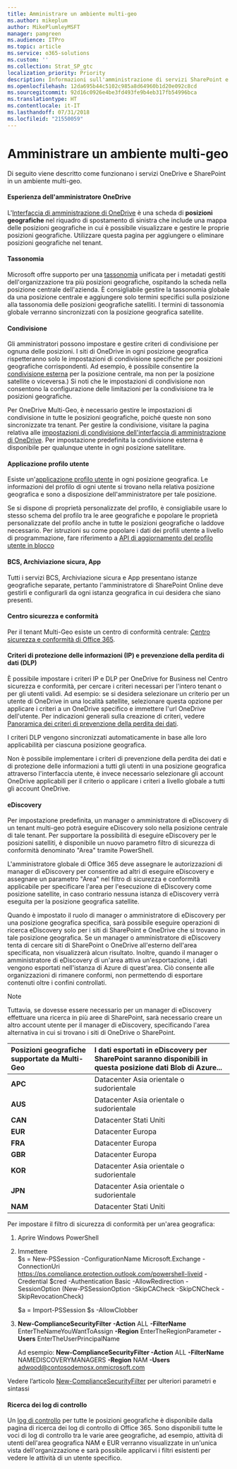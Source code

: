 ```yaml
---
title: Amministrare un ambiente multi-geo
ms.author: mikeplum
author: MikePlumleyMSFT
manager: pamgreen
ms.audience: ITPro
ms.topic: article
ms.service: o365-solutions
ms.custom: ''
ms.collection: Strat_SP_gtc
localization_priority: Priority
description: Informazioni sull'amministrazione di servizi SharePoint e OneDrive in un ambiente multi-geo.
ms.openlocfilehash: 12da695b44c5102c985a8d64960b1d20e092c8cd
ms.sourcegitcommit: 92d16c0926e4be3fd493fe9b4eb317fb54996bca
ms.translationtype: HT
ms.contentlocale: it-IT
ms.lasthandoff: 07/31/2018
ms.locfileid: "21550059"
---
```

# <a name="administering-a-multi-geo-environment"></a>Amministrare un ambiente multi-geo

Di seguito viene descritto come funzionano i servizi OneDrive e SharePoint in un ambiente multi-geo.

#### <a name="onedrive-administrator-experience"></a>Esperienza dell'amministratore OneDrive

L'[Interfaccia di amministrazione di OneDrive](https://admin.onedrive.com) è una scheda di **posizioni geografiche** nel riquadro di spostamento di sinistra che include una mappa delle posizioni geografiche in cui è possibile visualizzare e gestire le proprie posizioni geografiche. Utilizzare questa pagina per aggiungere o eliminare posizioni geografiche nel tenant.

#### <a name="taxonomy"></a>Tassonomia

Microsoft offre supporto per una [tassonomia](https://support.office.com/article/A180FA28-6405-4679-9EC3-81D2028C4EFC) unificata per i metadati gestiti dell'organizzazione tra più posizioni geografiche, ospitando la scheda nella posizione centrale dell'azienda. È consigliabile gestire la tassonomia globale da una posizione centrale e aggiungere solo termini specifici sulla posizione alla tassonomia delle posizioni geografiche satelliti. I termini di tassonomia globale verranno sincronizzati con la posizione geografica satellite.

#### <a name="sharing"></a>Condivisione

Gli amministratori possono impostare e gestire criteri di condivisione per ognuna delle posizioni. I siti di OneDrive in ogni posizione geografica rispetteranno solo le impostazioni di condivisione specifiche per posizioni geografiche corrispondenti. Ad esempio, è possibile consentire la [condivisione esterna](https://support.office.com/article/C8A462EB-0723-4B0B-8D0A-70FEAFE4BE85) per la posizione centrale, ma non per la posizione satellite o viceversa.) Si noti che le impostazioni di condivisione non consentono la configurazione delle limitazioni per la condivisione tra le posizioni geografiche.

Per OneDrive Multi-Geo, è necessario gestire le impostazioni di condivisione in tutte le posizioni geografiche, poiché queste non sono sincronizzate tra tenant. Per gestire la condivisione, visitare la pagina relativa alle [impostazioni di condivisione dell'interfaccia di amministrazione di OneDrive](https://admin.onedrive.com/?v=SharingSettings). Per impostazione predefinita la condivisione esterna è disponibile per qualunque utente in ogni posizione satellitare.

#### <a name="user-profile-application"></a>Applicazione profilo utente

Esiste un'[applicazione profilo utente](https://support.office.com/article/494bec9c-6654-41f0-920f-f7f937ea9723) in ogni posizione geografica. Le informazioni del profilo di ogni utente si trovano nella relativa posizione geografica e sono a disposizione dell'amministratore per tale posizione.

Se si dispone di proprietà personalizzate del profilo, è consigliabile usare lo stesso schema del profilo tra le aree geografiche e popolare le proprietà personalizzate del profilo anche in tutte le posizioni geografiche o laddove necessario. Per istruzioni su come popolare i dati dei profili utente a livello di programmazione, fare riferimento a [API di aggiornamento del profilo utente in blocco](https://docs.microsoft.com/it-IT/sharepoint/dev/solution-guidance/bulk-user-profile-update-api-for-sharepoint-online)

#### <a name="bcs-secure-store-apps"></a>BCS, Archiviazione sicura, App

Tutti i servizi BCS, Archiviazione sicura e App presentano istanze geografiche separate, pertanto l'amministratore di SharePoint Online deve gestirli e configurarli da ogni istanza geografica in cui desidera che siano presenti.

#### <a name="security-and-compliance-admin-center"></a>Centro sicurezza e conformità

Per il tenant Multi-Geo esiste un centro di conformità centrale: [Centro sicurezza e conformità di Office 365](https://protection.office.com/?rfr=AdminCenter\#/homepage).

#### <a name="information-protection-ip-data-loss-prevention-dlp-policy"></a>Criteri di protezione delle informazioni (IP) e prevenzione della perdita di dati (DLP) 

È possibile impostare i criteri IP e DLP per OneDrive for Business nel Centro sicurezza e conformità, per cercare i criteri necessari per l'intero tenant o per gli utenti validi. Ad esempio: se si desidera selezionare un criterio per un utente di OneDrive in una località satellite, selezionare questa opzione per applicare i criteri a un OneDrive specifico e immettere l'url OneDrive dell'utente. Per indicazioni generali sulla creazione di criteri, vedere [Panoramica dei criteri di prevenzione della perdita dei dati](https://support.office.com/article/1966b2a7-d1e2-4d92-ab61-42efbb137f5e).

I criteri DLP vengono sincronizzati automaticamente in base alle loro applicabilità per ciascuna posizione geografica.

Non è possibile implementare i criteri di prevenzione della perdita dei dati e di protezione delle informazioni a tutti gli utenti in una posizione geografica attraverso l'interfaccia utente, è invece necessario selezionare gli account OneDrive applicabili per il criterio o applicare i criteri a livello globale a tutti gli account OneDrive.

#### <a name="ediscovery"></a>eDiscovery 

Per impostazione predefinita, un manager o amministratore di eDiscovery di un tenant multi-geo potrà eseguire eDiscovery solo nella posizione centrale di tale tenant. Per supportare la possibilità di eseguire eDiscovery per le posizioni satelliti, è disponibile un nuovo parametro filtro di sicurezza di conformità denominato "Area" tramite PowerShell.

L'amministratore globale di Office 365 deve assegnare le autorizzazioni di manager di eDiscovery per consentire ad altri di eseguire eDiscovery e assegnare un parametro "Area" nel filtro di sicurezza e conformità applicabile per specificare l'area per l'esecuzione di eDiscovery come posizione satellite, in caso contrario nessuna istanza di eDiscovery verrà eseguita per la posizione geografica satellite.

Quando è impostato il ruolo di manager o amministratore di eDiscovery per una posizione geografica specifica, sarà possibile eseguire operazioni di ricerca eDiscovery solo per i siti di SharePoint e OneDrive che si trovano in tale posizione geografica. Se un manager o amministratore di eDiscovery tenta di cercare siti di SharePoint o OneDrive all'esterno dell'area specificata, non visualizzerà alcun risultato. Inoltre, quando il manager o amministratore di eDiscovery di un'area attiva un'esportazione, i dati vengono esportati nell'istanza di Azure di quest'area. Ciò consente alle organizzazioni di rimanere conformi, non permettendo di esportare contenuti oltre i confini controllati.

> [!NOTE]
> Tuttavia, se dovesse essere necessario per un manager di eDiscovery effettuare una ricerca in più aree di SharePoint, sarà necessario creare un altro account utente per il manager di eDiscovery, specificando l'area alternativa in cui si trovano i siti di OneDrive o SharePoint.

<table>
<thead>
<tr class="header">
<th align="left"><strong>Posizioni geografiche supportate da Multi-Geo</strong></th>
<th align="left"><strong>I dati esportati in eDiscovery per SharePoint saranno disponibili in questa posizione dati Blob di Azure...</strong></th>
</tr>
</thead>
<tbody>
<tr class="odd">
<td align="left"><strong>APC</strong></td>
<td align="left">Datacenter Asia orientale o sudorientale</td>
</tr>
<tr class="odd">
<td align="left"><strong>AUS</strong></td>
<td align="left">Datacenter Asia orientale o sudorientale</td>
</tr>
<tr class="even">
<td align="left"><strong>CAN</strong></td>
<td align="left">Datacenter Stati Uniti</td>
</tr>
<tr class="even">
<td align="left"><strong>EUR</strong></td>
<td align="left">Datacenter Europa</td>
</tr>
<tr class="odd">
<td align="left"><strong>FRA</strong></td>
<td align="left">Datacenter Europa</td>
</tr>
<tr class="odd">
<td align="left"><strong>GBR</strong></td>
<td align="left">Datacenter Europa</td>
</tr>
<tr class="even">
<td align="left"><strong>KOR</strong></td>
<td align="left">Datacenter Asia orientale o sudorientale</td>
</tr>
<tr class="even">
<td align="left"><strong>JPN </strong></td>
<td align="left">Datacenter Asia orientale o sudorientale</td>
</tr>
<tr class="odd">
<td align="left"><strong>NAM</strong></td>
<td align="left">Datacenter Stati Uniti</td>
</tr>
</tbody>
</table>

Per impostare il filtro di sicurezza di conformità per un'area geografica:

1.  Aprire Windows PowerShell

2.  Immettere  
    $s = New-PSSession -ConfigurationName Microsoft.Exchange -ConnectionUri <https://ps.compliance.protection.outlook.com/powershell-liveid> -Credential $cred -Authentication Basic -AllowRedirection -SessionOption (New-PSSessionOption -SkipCACheck -SkipCNCheck -SkipRevocationCheck)

    $a = Import-PSSession $s -AllowClobber  

3.  **New-ComplianceSecurityFilter** **-Action** ALL **-FilterName** EnterTheNameYouWantToAssign **-Region** EnterTheRegionParameter **-Users** EnterTheUserPrincipalName

    Ad esempio: **New-ComplianceSecurityFilter -Action** ALL **-FilterName** NAMEDISCOVERYMANAGERS **-Region** NAM **-Users** adwood@contosodemosx.onmicrosoft.com

Vedere l’articolo [New-ComplianceSecurityFilter](https://technet.microsoft.com/library/mt210915(v=exchg.160).aspx) per ulteriori parametri e sintassi

#### <a name="audit-log-search"></a>Ricerca dei log di controllo

Un [log di controllo](https://support.office.com/article/0d4d0f35-390b-4518-800e-0c7ec95e946c) per tutte le posizioni geografiche è disponibile dalla pagina di ricerca dei log di controllo di Office 365. Sono disponibili tutte le voci di log di controllo tra le varie aree geografiche, ad esempio, attività di utenti dell'area geografica NAM e EUR verranno visualizzate in un'unica vista dell'organizzazione e sarà possibile applicarvi i filtri esistenti per vedere le attività di un utente specifico.

